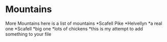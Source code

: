 Mountains
========

More Mountains
here is a list of mountains
*Scafell Pike
*Helvellyn
*a real one
*Scafell
*big one
*lots of chickens
*this is my attempt to add something to your file

